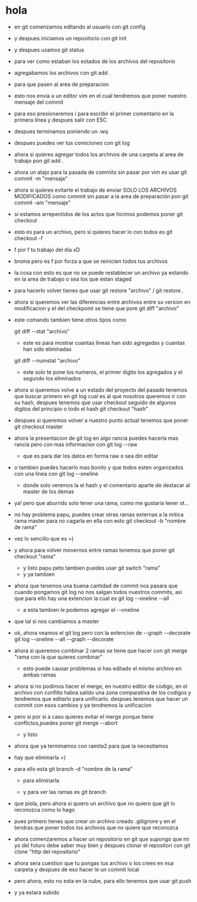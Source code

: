 # hola

- en git comenzamos editando al usuario con
git config

- y despues iniciamos un repositorio con
    git init

- y despues usamos
    git status
- para ver como estaban los estados de los archivos del repositorio

- agregabamos los archivos con
    git add
- para que pasen al area de preparacion

- esto nos envia a un editor vim en el cual tendremos que poner nuestro mensaje del commit
- para eso presionaremos i para escribir el primer comentario en la primera linea y despues salir con ESC
- despues terminamos poniendo un :wq

- despues puedes ver tus comiciones con
    git log

- ahora si quieres agregar todos los archivos de una carpeta al area de trabajo pon
    git add .

- ahora un atajo para la pasada de commits sin pasar por vim es usar
    git commit -m "mensaje"

- ahora si quieres evitarte el trabajo de enviar SOLO LOS ARCHIVOS MODIFICADOS como commit sin pasar a la area de preparación pon
    git commit -am "mensaje"

- si estamos arrepentidos de los actos que hicimos podemos poner
    git checkout
- esto es para un archivo, pero si quieres hacer lo con todos es
    git checkout -f
- f por f tu trabajo del dia xD
- broma pero es f por forza a que se reinicien todos tus archivos

- la cosa con esto es que no se puede restablecer un archivo ya estando en la area de trabajo o sea los que estan staged
- para hacerlo volver tienes que usar
    git restore "archivo" / git restore .

- ahora si queremos ver las diferencias entre archivos entre su version en modificacion y el del checkpoint se tiene que pore
    git diff "archivo"

- este comando tambien tiene otros tipos como

    git diff --stat "archivo"
    - este es para mostrar cuantas lineas han sido agregadas y cuantas han sido eliminadas

    git diff --numstat "archivo"
    - este solo te pone los numeros, el primer digito los agregados y el segundo los eliminados

- ahora si queremos volve a un estado del proyecto del pasado tenemos que buscar primero en git log cual es al que nosotros queremos ir con su hash, despues tenemos que usar checkout seguido de algunos digitos del principio o todo el hash
    git checkout "hash"

- despues si queremos volver a nuestro punto actual tenemos que poner
    git checkout master

- ahora la presentacion de git log en algo rancia puedes hacerla mas rancia pero con mas informacion con
    git log --raw
    - que es para dar los datos en forma raw o sea din editar

- o tambien puedes hacerlo mas bonito y que todos esten organizados con una linea con
    git log --oneline
    - donde solo veremos la el hash y el comentario aparte de destacar al master de los demas

- ya! pero que aburrido solo tener una rama, como me gustaria tener ot...
- no hay problema papu, puedes crear otras ramas externas a la mitica rama master para no cagarla en ella con esto
    git checkout -b "nombre de rama"

- vez lo sencillo que es =)
- y ahora para volver movernos entre ramas tenemos que poner
    git checkout "rama"
    - y listo papu peto tambien puedes usar
    git switch "rama"
    - y ya tambien

- ahora que tenemos una buena cantidad de commit nos pasara que cuando pongamos git log no nos salgan todos nuestros commits, asi que para ello hay una extencion la cual es
    git log --oneline --all
    - a esta tambien le podemos agregar el --oneline

- que tal si nos cambiamos a master
- ok, ahora veamos el git log pero con la extencion de --graph --decorate
    git log --oneline --all --graph --decorate

- ahora si queremos combinar 2 ramas se tiene que hacer con
    git merge "rama con la que quieres combinar"
    - esto puede causar problemas si has editado el mismo archivo en ambas ramas

- ahora si no podimos hacer el merge, en nuestro editor de codigo, en el archivo con conflito habra salido una zona comparativa de los codigos y tendremos que editarlo para unificarlo. despues tenemos que hacer un commit con esos cambios y ya tendremos la unificacion
- pero si por si a caso quieres evitar el merge porque tiene conflictos,puedes poner
    git merge --abort
    - y listo

- ahora que ya terminamos con ramita2 para que la necesitamos
- hay que eliminarla =)
- para ello esta
    git branch -d "nombre de la rama"
    - para eliminarla

    - y para ver las ramas es
    git branch

- que piola, pero ahora si quiero un archivo que no quiero que git lo reconozca como lo hago

- pues primero tienes que crear un archivo creado .gitignore y en el tendras que poner todos los archivos que no quiere que reconozca

- ahora comenzaremos a hacer un repositorio en git que supongo que mi yo del futuro debe saber muy bien y despues clonar el repositori con
    git clone "http del repositorio"
    
- ahora sera cuestion que tu pongas tus archivo o los crees en esa carpeta y despues de eso hacer le un commit local
- pero ahora, esto no esta en la nube, para ello tenemos que usar
    git push
    
- y ya estara subido
